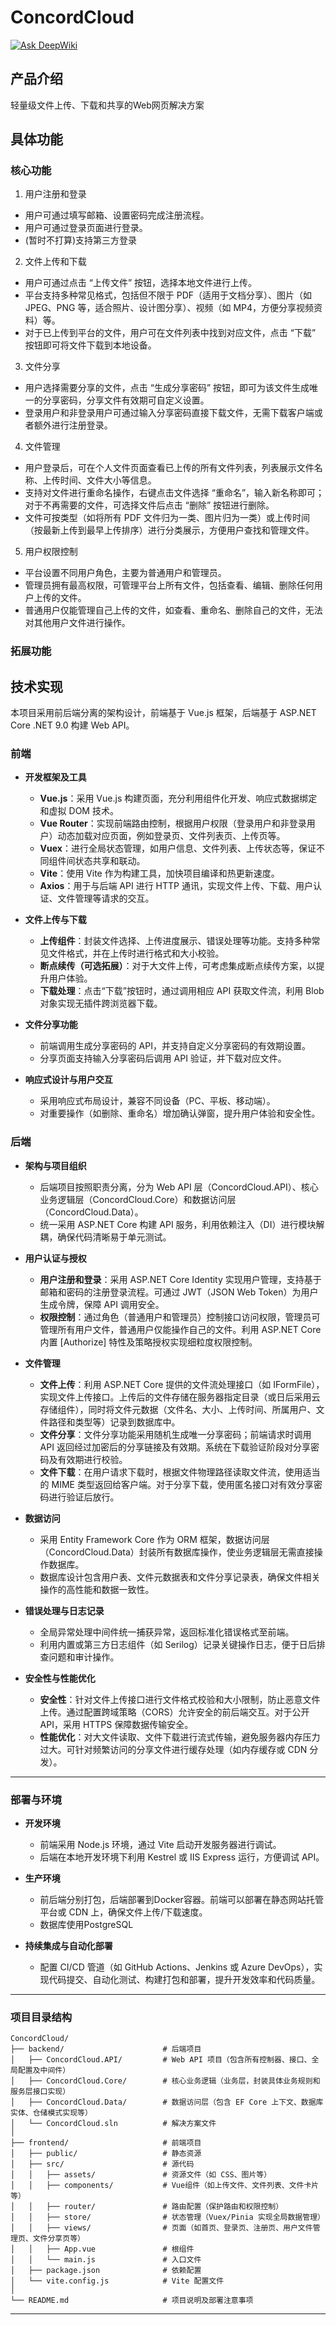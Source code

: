 # ConcordCloud

[![Ask DeepWiki](https://deepwiki.com/badge.svg)](https://deepwiki.com/Phoen1xCode/ConcordCloud)

## 产品介绍
轻量级文件上传、下载和共享的Web网页解决方案

## 具体功能

### 核心功能

1. 用户注册和登录
- 用户可通过填写邮箱、设置密码完成注册流程。
- 用户可通过登录页面进行登录。
- (暂时不打算)支持第三方登录
2. 文件上传和下载
- 用户可通过点击 “上传文件” 按钮，选择本地文件进行上传。
- 平台支持多种常见格式，包括但不限于 PDF（适用于文档分享）、图片（如 JPEG、PNG 等，适合照片、设计图分享）、视频（如 MP4，方便分享视频资料）等。
- 对于已上传到平台的文件，用户可在文件列表中找到对应文件，点击 “下载” 按钮即可将文件下载到本地设备。
3. 文件分享
- 用户选择需要分享的文件，点击 “生成分享密码” 按钮，即可为该文件生成唯一的分享密码，分享文件有效期可自定义设置。
- 登录用户和非登录用户可通过输入分享密码直接下载文件，无需下载客户端或者额外进行注册登录。
4. 文件管理
- 用户登录后，可在个人文件页面查看已上传的所有文件列表，列表展示文件名称、上传时间、文件大小等信息。
- 支持对文件进行重命名操作，右键点击文件选择 “重命名”，输入新名称即可；对于不再需要的文件，可选择文件后点击 “删除” 按钮进行删除。
- 文件可按类型（如将所有 PDF 文件归为一类、图片归为一类）或上传时间（按最新上传到最早上传排序）进行分类展示，方便用户查找和管理文件。
5. 用户权限控制
- 平台设置不同用户角色，主要为普通用户和管理员。
- 管理员拥有最高权限，可管理平台上所有文件，包括查看、编辑、删除任何用户上传的文件。
- 普通用户仅能管理自己上传的文件，如查看、重命名、删除自己的文件，无法对其他用户文件进行操作。

### 拓展功能

## 技术实现

本项目采用前后端分离的架构设计，前端基于 Vue.js 框架，后端基于 ASP.NET Core .NET 9.0 构建 Web API。

### 前端

- **开发框架及工具**
  - **Vue.js**：采用 Vue.js 构建页面，充分利用组件化开发、响应式数据绑定和虚拟 DOM 技术。
  - **Vue Router**：实现前端路由控制，根据用户权限（登录用户和非登录用户）动态加载对应页面，例如登录页、文件列表页、上传页等。
  - **Vuex**：进行全局状态管理，如用户信息、文件列表、上传状态等，保证不同组件间状态共享和联动。
  - **Vite**：使用 Vite 作为构建工具，加快项目编译和热更新速度。
  - **Axios**：用于与后端 API 进行 HTTP 通讯，实现文件上传、下载、用户认证、文件管理等请求的交互。

- **文件上传与下载**
  - **上传组件**：封装文件选择、上传进度展示、错误处理等功能。支持多种常见文件格式，并在上传时进行格式和大小校验。
  - **断点续传（可选拓展）**：对于大文件上传，可考虑集成断点续传方案，以提升用户体验。
  - **下载处理**：点击“下载”按钮时，通过调用相应 API 获取文件流，利用 Blob 对象实现无插件跨浏览器下载。

- **文件分享功能**
  - 前端调用生成分享密码的 API，并支持自定义分享密码的有效期设置。
  - 分享页面支持输入分享密码后调用 API 验证，并下载对应文件。

- **响应式设计与用户交互**
  - 采用响应式布局设计，兼容不同设备（PC、平板、移动端）。
  - 对重要操作（如删除、重命名）增加确认弹窗，提升用户体验和安全性。


### 后端

- **架构与项目组织**
  - 后端项目按照职责分离，分为 Web API 层（ConcordCloud.API）、核心业务逻辑层（ConcordCloud.Core）和数据访问层（ConcordCloud.Data）。
  - 统一采用 ASP.NET Core 构建 API 服务，利用依赖注入（DI）进行模块解耦，确保代码清晰易于单元测试。

- **用户认证与授权**
  - **用户注册和登录**：采用 ASP.NET Core Identity 实现用户管理，支持基于邮箱和密码的注册登录流程。可通过 JWT（JSON Web Token）为用户生成令牌，保障 API 调用安全。
  - **权限控制**：通过角色（普通用户和管理员）控制接口访问权限，管理员可管理所有用户文件，普通用户仅能操作自己的文件。利用 ASP.NET Core 内置 [Authorize] 特性及策略授权实现细粒度权限控制。

- **文件管理**
  - **文件上传**：利用 ASP.NET Core 提供的文件流处理接口（如 IFormFile），实现文件上传接口。上传后的文件存储在服务器指定目录（或日后采用云存储组件），同时将文件元数据（文件名、大小、上传时间、所属用户、文件路径和类型等）记录到数据库中。
  - **文件分享**：文件分享功能采用随机生成唯一分享密码；前端请求时调用 API 返回经过加密后的分享链接及有效期。系统在下载验证阶段对分享密码及有效期进行校验。
  - **文件下载**：在用户请求下载时，根据文件物理路径读取文件流，使用适当的 MIME 类型返回给客户端。对于分享下载，使用匿名接口对有效分享密码进行验证后放行。

- **数据访问**
  - 采用 Entity Framework Core 作为 ORM 框架，数据访问层（ConcordCloud.Data）封装所有数据库操作，使业务逻辑层无需直接操作数据库。
  - 数据库设计包含用户表、文件元数据表和文件分享记录表，确保文件相关操作的高性能和数据一致性。

- **错误处理与日志记录**
  - 全局异常处理中间件统一捕获异常，返回标准化错误格式至前端。
  - 利用内置或第三方日志组件（如 Serilog）记录关键操作日志，便于日后排查问题和审计操作。

- **安全性与性能优化**
  - **安全性**：针对文件上传接口进行文件格式校验和大小限制，防止恶意文件上传。通过配置跨域策略（CORS）允许安全的前后端交互。对于公开 API，采用 HTTPS 保障数据传输安全。
  - **性能优化**：对大文件读取、文件下载进行流式传输，避免服务器内存压力过大。可针对频繁访问的分享文件进行缓存处理（如内存缓存或 CDN 分发）。

---

### 部署与环境

- **开发环境**
  - 前端采用 Node.js 环境，通过 Vite 启动开发服务器进行调试。
  - 后端在本地开发环境下利用 Kestrel 或 IIS Express 运行，方便调试 API。

- **生产环境**
  - 前后端分别打包，后端部署到Docker容器。前端可以部署在静态网站托管平台或 CDN 上，确保文件上传/下载速度。
  - 数据库使用PostgreSQL

- **持续集成与自动化部署**
  - 配置 CI/CD 管道（如 GitHub Actions、Jenkins 或 Azure DevOps），实现代码提交、自动化测试、构建打包和部署，提升开发效率和代码质量。

---

### 项目目录结构


```
ConcordCloud/
├── backend/                      # 后端项目
│   ├── ConcordCloud.API/         # Web API 项目（包含所有控制器、接口、全局配置及中间件）
│   ├── ConcordCloud.Core/        # 核心业务逻辑（业务层，封装具体业务规则和服务层接口实现）
│   ├── ConcordCloud.Data/        # 数据访问层（包含 EF Core 上下文、数据库实体、仓储模式实现等）
│   └── ConcordCloud.sln          # 解决方案文件
│
├── frontend/                     # 前端项目
│   ├── public/                   # 静态资源
│   ├── src/                      # 源代码
│   │   ├── assets/               # 资源文件（如 CSS、图片等）
│   │   ├── components/           # Vue组件（如上传文件、文件列表、文件卡片等）
│   │   ├── router/               # 路由配置（保护路由和权限控制）
│   │   ├── store/                # 状态管理（Vuex/Pinia 实现全局数据管理）
│   │   ├── views/                # 页面（如首页、登录页、注册页、用户文件管理页、文件分享页等）
│   │   ├── App.vue               # 根组件
│   │   └── main.js               # 入口文件
│   ├── package.json              # 依赖配置
│   └── vite.config.js            # Vite 配置文件
│
└── README.md                     # 项目说明及部署注意事项
```

---

